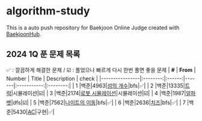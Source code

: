 # algorithm-study
This is a auto push repository for Baekjoon Online Judge created with [BaekjoonHub](https://github.com/BaekjoonHub/BaekjoonHub).


## 2024 1Q 푼 문제 목록
✅ : 깔끔하게 해결한 문제 / ☑️ : 풀었으나 빠르게 다시 한번 풀면 좋을 문제 
| **#**       | **From** | Number | Title | Description | check |
|----------------|:--------:|:------:|-------|:-----------:|:--------:|
| 1 |백준|4963|[섬의 개수]()|bfs|✅|
| 2 |백준|13335|[트럭](https://www.acmicpc.net/problem/13335)|시뮬레이션|☑️|
| 3 |백준|2174|[로봇 시뮬레이션](https://www.acmicpc.net/problem/2174)|시뮬레이션|☑️|
| 4 |백준|1987|[알파벳](https://www.acmicpc.net/problem/2174](https://www.acmicpc.net/problem/1987)https://www.acmicpc.net/problem/1987)|dfs|☑️|
| 5 |백준|7562|[나이트의 이동](https://www.acmicpc.net/problem/7562)|bfs|✅|
| 6 |백준|2636|[치즈](https://www.acmicpc.net/problem/2636)|bfs|✅|
| 7 |백준|5430|[AC](https://www.acmicpc.net/problem/5430)|구현|✅|

